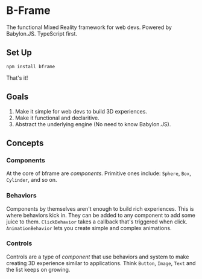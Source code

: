 # B-Frame

The functional Mixed Reality framework for web devs. Powered by Babylon.JS. TypeScript first.

## Set Up

`npm install bframe`

That's it!

## Goals

1. Make it simple for web devs to build 3D experiences.
2. Make it functional and declaritive.
3. Abstract the underlying engine (No need to know Babylon.JS).

## Concepts

### Components

At the core of bframe are *components*. Primitive ones include: `Sphere`, `Box`, `Cylinder`, and so on.

### Behaviors

Components by themselves aren't enough to build rich experiences. This is where behaviors kick in. They can be added to any component to add some juice to them. `ClickBehavior` takes a callback that's triggered when click. `AnimationBehavior` lets you create simple and complex animations.

### Controls

Controls are a type of *component* that use behaviors and system to make creating 3D experience similar to applications. Think `Button`, `Image`, `Text` and the list keeps on growing.
